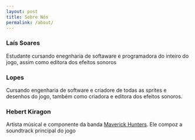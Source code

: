 ```yaml
---
layout: post
title: Sobre Nós
permalink: /about/
---
```



### Laís Soares
Estudante cursando enegnharia de softaware e programadora do inteiro do jogo, assim como editora dos efeitos sonoros

### Lopes
Cursando engenharia de software e criadore de todas as sprites e desenhos do jogo, também como criadora e editora dos efeitos sonoros.

### Hebert Kiragon
Artista músical e componente da banda [Maverick Hunters](https://www.instagram.com/maverickhunters_/). Ele compoz a soundtrack principal do jogo



